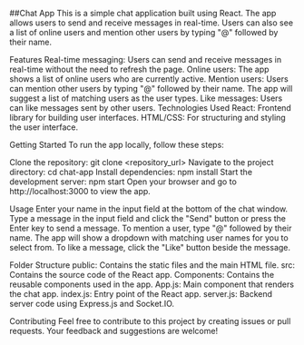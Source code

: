 ##Chat App
This is a simple chat application built using React. The app allows users to send and receive messages in real-time. Users can also see a list of online users and mention other users by typing "@" followed by their name.

Features
Real-time messaging: Users can send and receive messages in real-time without the need to refresh the page.
Online users: The app shows a list of online users who are currently active.
Mention users: Users can mention other users by typing "@" followed by their name. The app will suggest a list of matching users as the user types.
Like messages: Users can like messages sent by other users.
Technologies Used
React: Frontend library for building user interfaces.
HTML/CSS: For structuring and styling the user interface.

Getting Started
To run the app locally, follow these steps:

Clone the repository: git clone <repository_url>
Navigate to the project directory: cd chat-app
Install dependencies: npm install
Start the development server: npm start
Open your browser and go to http://localhost:3000 to view the app.

Usage
Enter your name in the input field at the bottom of the chat window.
Type a message in the input field and click the "Send" button or press the Enter key to send a message.
To mention a user, type "@" followed by their name. The app will show a dropdown with matching user names for you to select from.
To like a message, click the "Like" button beside the message.

Folder Structure
public: Contains the static files and the main HTML file.
src: Contains the source code of the React app.
Components: Contains the reusable components used in the app.
App.js: Main component that renders the chat app.
index.js: Entry point of the React app.
server.js: Backend server code using Express.js and Socket.IO.

Contributing
Feel free to contribute to this project by creating issues or pull requests. Your feedback and suggestions are welcome!
